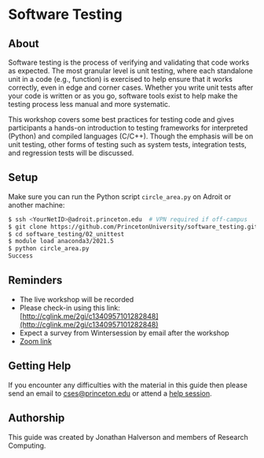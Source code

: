 # Software Testing

## About

Software testing is the process of verifying and validating that code works as expected. The most granular level is unit testing, where each standalone unit in a code (e.g., function) is exercised to help ensure that it works correctly, even in edge and corner cases. Whether you write unit tests after your code is written or as you go, software tools exist to help make the testing process less manual and more systematic.

This workshop covers some best practices for testing code and gives participants a hands-on introduction to testing frameworks for interpreted (Python) and compiled languages (C/C++). Though the emphasis will be on unit testing, other forms of testing such as system tests, integration tests, and regression tests will be discussed.

## Setup

Make sure you can run the Python script `circle_area.py` on Adroit or another machine:

```bash
$ ssh <YourNetID>@adroit.princeton.edu  # VPN required if off-campus
$ git clone https://github.com/PrincetonUniversity/software_testing.git
$ cd software_testing/02_unittest
$ module load anaconda3/2021.5
$ python circle_area.py
Success
```
<!--
## Attendance

[Link](https://docs.google.com/spreadsheets/d/1IvaQ32-BcRHdQhDz979HX-7U7qjzRDyp/edit#gid=395939115)

## Workshop Survey

Toward the end of the workshop please complete [this survey](http://bit.ly/PUBootcampWinter2021survey).
-->

## Reminders

- The live workshop will be recorded
- Please check-in using this link: [http://cglink.me/2gi/c1340957101282848](http://cglink.me/2gi/c1340957101282848)
- Expect a survey from Wintersession by email after the workshop
- [Zoom link](https://princeton.zoom.us/my/picscieworkshop2)

## Getting Help

If you encounter any difficulties with the material in this guide then please send an email to <a href="mailto:cses@princeton.edu">cses@princeton.edu</a> or attend a <a href="https://researchcomputing.princeton.edu/education/help-sessions">help session</a>.

## Authorship

This guide was created by Jonathan Halverson and members of Research Computing.
